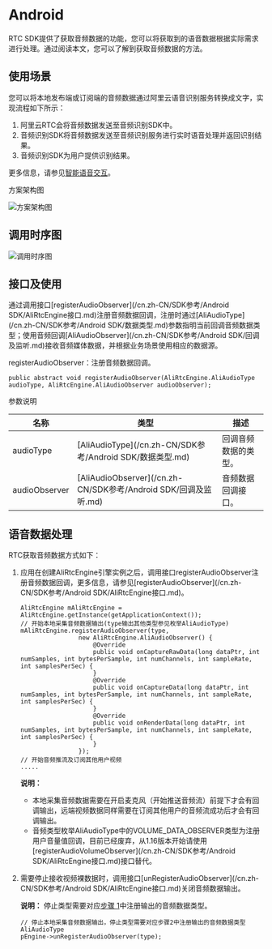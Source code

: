 # Android

RTC SDK提供了获取音频数据的功能，您可以将获取到的语音数据根据实际需求进行处理。通过阅读本文，您可以了解到获取音频数据的方法。

## 使用场景

您可以将本地发布端或订阅端的音频数据通过阿里云语音识别服务转换成文字，实现流程如下所示：

1.  阿里云RTC会将音频数据发送至音频识别SDK中。
2.  音频识别SDK将音频数据发送至音频识别服务进行实时语音处理并返回识别结果。
3.  音频识别SDK为用户提供识别结果。

更多信息，请参见[智能语音交互](https://help.aliyun.com/document_detail/84428.html)。

方案架构图

![方案架构图](https://static-aliyun-doc.oss-accelerate.aliyuncs.com/assets/img/zh-CN/8159101061/p162782.png)

## 调用时序图

![调用时序图](https://static-aliyun-doc.oss-accelerate.aliyuncs.com/assets/img/zh-CN/8159101061/p162783.png)

## 接口及使用

通过调用接口[registerAudioObserver](/cn.zh-CN/SDK参考/Android SDK/AliRtcEngine接口.md)注册音频数据回调，注册时通过[AliAudioType](/cn.zh-CN/SDK参考/Android SDK/数据类型.md)参数指明当前回调音频数据类型；使用音频回调[AliAudioObserver](/cn.zh-CN/SDK参考/Android SDK/回调及监听.md)接收音频媒体数据，并根据业务场景使用相应的数据源。

registerAudioObserver：注册音频数据回调。

```
public abstract void registerAudioObserver(AliRtcEngine.AliAudioType audioType, AliRtcEngine.AliAudioObserver audioObserver);
```

参数说明

|名称|类型|描述|
|--|--|--|
|audioType|[AliAudioType](/cn.zh-CN/SDK参考/Android SDK/数据类型.md)|回调音频数据的类型。|
|audioObserver|[AliAudioObserver](/cn.zh-CN/SDK参考/Android SDK/回调及监听.md)|音频数据回调接口。|

## 语音数据处理

RTC获取音频数据方式如下：

1.  应用在创建AliRtcEngine引擎实例之后，调用接口registerAudioObserver注册音频数据回调，更多信息，请参见[registerAudioObserver](/cn.zh-CN/SDK参考/Android SDK/AliRtcEngine接口.md)。

    ```
    AliRtcEngine mAliRtcEngine = AliRtcEngine.getInstance(getApplicationContext());    
    // 开始本地采集音频数据输出(type输出其他类型参见枚举AliAudioType)
    mAliRtcEngine.registerAudioObserver(type,
                    new AliRtcEngine.AliAudioObserver() {
                        @Override
                        public void onCaptureRawData(long dataPtr, int numSamples, int bytesPerSample, int numChannels, int sampleRate, int samplesPerSec) {
                        }
                        @Override
                        public void onCaptureData(long dataPtr, int numSamples, int bytesPerSample, int numChannels, int sampleRate, int samplesPerSec) {
                        }
                        @Override
                        public void onRenderData(long dataPtr, int numSamples, int bytesPerSample, int numChannels, int sampleRate, int samplesPerSec) {
                        }
                    });
    // 开始音频推流及订阅其他用户视频
    .....
    ```

    **说明：**

    -   本地采集音频数据需要在开启麦克风（开始推送音频流）前提下才会有回调输出，远端视频数据同样需要在订阅其他用户的音频流成功后才会有回调输出。
    -   音频类型枚举AliAudioType中的VOLUME\_DATA\_OBSERVER类型为注册用户音量值回调，目前已经废弃，从1.16版本开始请使用[registerAudioVolumeObserver](/cn.zh-CN/SDK参考/Android SDK/AliRtcEngine接口.md)接口替代。
2.  需要停止接收视频裸数据时，调用接口[unRegisterAudioObserver](/cn.zh-CN/SDK参考/Android SDK/AliRtcEngine接口.md)关闭音频数据输出。

    **说明：** 停止类型需要对应[步骤 1](#step_466_xaf_vmv)中注册输出的音频数据类型。

    ```
    // 停止本地采集音频数据输出，停止类型需要对应步骤2中注册输出的音频数据类型AliAudioType
    pEngine->unRegisterAudioObserver(type);
    ```


